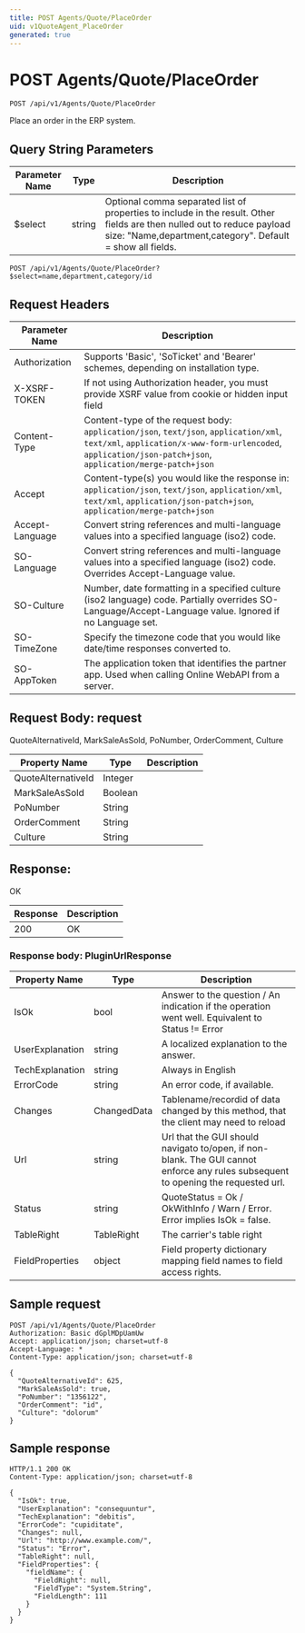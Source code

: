 ```yaml
---
title: POST Agents/Quote/PlaceOrder
uid: v1QuoteAgent_PlaceOrder
generated: true
---
```


# POST Agents/Quote/PlaceOrder

```http
POST /api/v1/Agents/Quote/PlaceOrder
```

Place an order in the ERP system.







## Query String Parameters

| Parameter Name | Type |  Description |
|----------------|------|--------------|
| $select | string |  Optional comma separated list of properties to include in the result. Other fields are then nulled out to reduce payload size: "Name,department,category". Default = show all fields. |

```http
POST /api/v1/Agents/Quote/PlaceOrder?$select=name,department,category/id
```


## Request Headers

| Parameter Name | Description |
|----------------|-------------|
| Authorization  | Supports 'Basic', 'SoTicket' and 'Bearer' schemes, depending on installation type. |
| X-XSRF-TOKEN   | If not using Authorization header, you must provide XSRF value from cookie or hidden input field |
| Content-Type | Content-type of the request body: `application/json`, `text/json`, `application/xml`, `text/xml`, `application/x-www-form-urlencoded`, `application/json-patch+json`, `application/merge-patch+json` |
| Accept         | Content-type(s) you would like the response in: `application/json`, `text/json`, `application/xml`, `text/xml`, `application/json-patch+json`, `application/merge-patch+json` |
| Accept-Language | Convert string references and multi-language values into a specified language (iso2) code. |
| SO-Language | Convert string references and multi-language values into a specified language (iso2) code. Overrides Accept-Language value. |
| SO-Culture | Number, date formatting in a specified culture (iso2 language) code. Partially overrides SO-Language/Accept-Language value. Ignored if no Language set. |
| SO-TimeZone | Specify the timezone code that you would like date/time responses converted to. |
| SO-AppToken | The application token that identifies the partner app. Used when calling Online WebAPI from a server. |

## Request Body: request 

QuoteAlternativeId, MarkSaleAsSold, PoNumber, OrderComment, Culture 

| Property Name | Type |  Description |
|----------------|------|--------------|
| QuoteAlternativeId | Integer |  |
| MarkSaleAsSold | Boolean |  |
| PoNumber | String |  |
| OrderComment | String |  |
| Culture | String |  |

## Response:

OK

| Response | Description |
|----------------|-------------|
| 200 | OK |

### Response body: PluginUrlResponse

| Property Name | Type |  Description |
|----------------|------|--------------|
| IsOk | bool | Answer to the question / An indication if the operation went well.  Equivalent to Status != Error |
| UserExplanation | string | A localized explanation to the answer. |
| TechExplanation | string | Always in English |
| ErrorCode | string | An error code, if available. |
| Changes | ChangedData | Tablename/recordid of data changed by this method, that the client may need to reload |
| Url | string | Url that the GUI should navigato to/open, if non-blank. The GUI cannot enforce any rules subsequent to opening the requested url. |
| Status | string | QuoteStatus = Ok / OkWithInfo / Warn / Error. Error implies IsOk = false. |
| TableRight | TableRight | The carrier's table right |
| FieldProperties | object | Field property dictionary mapping field names to field access rights. |

## Sample request

```http!
POST /api/v1/Agents/Quote/PlaceOrder
Authorization: Basic dGplMDpUamUw
Accept: application/json; charset=utf-8
Accept-Language: *
Content-Type: application/json; charset=utf-8

{
  "QuoteAlternativeId": 625,
  "MarkSaleAsSold": true,
  "PoNumber": "1356122",
  "OrderComment": "id",
  "Culture": "dolorum"
}
```

## Sample response

```http_
HTTP/1.1 200 OK
Content-Type: application/json; charset=utf-8

{
  "IsOk": true,
  "UserExplanation": "consequuntur",
  "TechExplanation": "debitis",
  "ErrorCode": "cupiditate",
  "Changes": null,
  "Url": "http://www.example.com/",
  "Status": "Error",
  "TableRight": null,
  "FieldProperties": {
    "fieldName": {
      "FieldRight": null,
      "FieldType": "System.String",
      "FieldLength": 111
    }
  }
}
```
